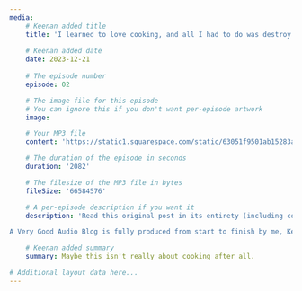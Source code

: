 ```yaml
---
media:
    # Keenan added title
    title: 'I learned to love cooking, and all I had to do was destroy my entire life'
    
    # Keenan added date
    date: 2023-12-21
    
    # The episode number
    episode: 02

    # The image file for this episode
    # You can ignore this if you don't want per-episode artwork
    image:

    # Your MP3 file 
    content: 'https://static1.squarespace.com/static/63051f9501ab15283a42d6e9/t/6598326d5efb6f51249346c3/1704473250227/AVGAB%2Bep%2B2%2Bi%2Blearned%2Bto%2Blove%2Bcooking.mp3'

    # The duration of the episode in seconds
    duration: '2082'

    # The filesize of the MP3 file in bytes
    fileSize: '66584576'

    # A per-episode description if you want it
    description: 'Read this original post in its entirety (including copious footnotes for that little extra special seasoning) at this link: https://gkeenan.co/avgb/i-learned-to-love-cooking-and-all-i-had-to-do-was-destroy-my-entire-life<br><br>

A Very Good Audio Blog is fully produced from start to finish by me, Keenan.'

    # Keenan added summary
    summary: Maybe this isn't really about cooking after all.

# Additional layout data here...
---
```

